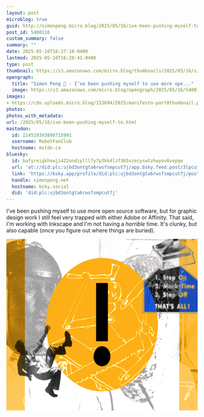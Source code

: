 ```yaml
---
layout: post
microblog: true
guid: http://simonpeng.micro.blog/2025/05/16/ive-been-pushing-myself-to.html
post_id: 5400116
custom_summary: false
summary: ""
date: 2025-05-16T16:27:18-0400
lastmod: 2025-05-16T16:28:41-0400
type: post
thumbnail: https://s3.amazonaws.com/micro.blog/thumbnails/2025/05/16/simonpeng.net/bf084593f45697dfbe6bf8c36f3b7a5c.png
opengraph:
  title: "Simon Peng 🐒 - I’ve been pushing myself to use more ope..."
  image: https://s3.amazonaws.com/micro.blog/opengraph/2025/05/16/5400116.png
images:
- https://cdn.uploads.micro.blog/153694/2025/manifesto-part8thumbnail.png
photos:
photos_with_metadata:
url: /2025/05/16/ive-been-pushing-myself-to.html
mastodon:
  id: 114519393898715991
  username: RobotFanClub
  hostname: mstdn.ca
bluesky:
  id: bafyreigkhxwji422ondiylll7y7p3kk4lzf365vzecyswtzhwyov6vepqe
  url: 'at://did:plc:ujbd3ontgta6rwsfsmpcut7j/app.bsky.feed.post/3lpcuja7ubh2q'
  link: 'https://bsky.app/profile/did:plc:ujbd3ontgta6rwsfsmpcut7j/post/3lpcuja7ubh2q'
  handle: simonpeng.net
  hostname: bsky.social
  did: 'did:plc:ujbd3ontgta6rwsfsmpcut7j'
---
```

I've been pushing myself to use more open source software, but for graphic design work I still feel very trapped with either Adobe or Affinity. That said, I'm working with Inkscape and I'm not having a *horrible* time. It's clunky, but also capable (once you figure out where things are buried).

<img src="uploads/2025/manifesto-part8thumbnail.png" width="600" height="450" alt="">
